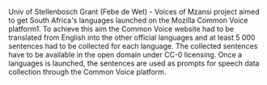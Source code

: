 Univ of Stellenbosch Grant (Febe de Wet) - Voices of Mzansi project aimed to get South Africa's languages launched on the Mozilla Common Voice platform1. To achieve this aim the Common Voice website had to be translated from English into the other official languages and at least 5 000 sentences had to be collected for each language. The collected sentences have to be available in the open domain under CC-0 licensing. Once a languages is launched, the sentences are used as prompts for speech data collection through the Common Voice platform.